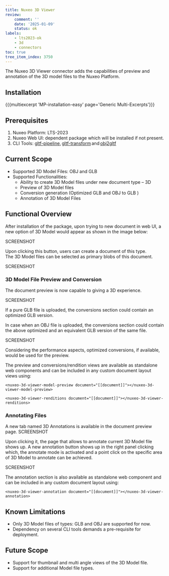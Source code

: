 ```yaml
---
title: Nuxeo 3D Viewer
review:
    comment: ''
    date: '2025-01-09'
    status: ok
labels:
    - lts2023-ok
    - 3d
    - connectors
toc: true
tree_item_index: 3750
---
```


The Nuxeo 3D Viewer connector adds the capabilities of preview and annotation of the 3D model files to the Nuxeo Platform. 

## Installation 

{{{multiexcerpt 'MP-installation-easy' page='Generic Multi-Excerpts'}}}

## Prerequisites

1. Nuxeo Platform: LTS-2023
2. Nuxeo Web UI: dependent package which will be installed if not present.
3. CLI Tools: [gltf-pipeline](https://github.com/CesiumGS/gltf-pipeline), [gltf-transform](https://gltf-transform.dev/cli) and [obj2gltf](https://github.com/CesiumGS/obj2gltf)  

## Current Scope 

- Supported 3D Model Files: OBJ and GLB
- Supported Functionalities:
  - Ability to create 3D Model files under new document type – 3D
  - Preview of 3D Model files
  - Conversion generation (Optimized GLB and OBJ to GLB )
  - Annotation of 3D Model Files

## Functional Overview

After installation of the package, upon trying to new document in web UI, a new option of 3D Model would appear as shown in the image below:

SCREENSHOT 

Upon clicking this button, users can create a document of this type.</br>
The 3D Model files can be selected as primary blobs of this document.

SCREENSHOT 

### 3D Model File Preview and Conversion

The document preview is now capable to giving a 3D experience.

SCREENSHOT 

If a pure GLB file is uploaded, the conversions section could contain an optimized GLB version.

In case when an OBJ file is uploaded, the conversions section could contain the above optimized and an equivalent GLB version of the same file.

SCREENSHOT 

Considering the performance aspects, optimized conversions, if available, would be used for the preview.

The preview and conversions/rendition views are available as standalone web components and can be included in any custom document layout views using:

```
<nuxeo-3d-viewer-model-preview document="[[document]]"></nuxeo-3d-viewer-model-preview>
```
```
<nuxeo-3d-viewer-renditions document="[[document]]"></nuxeo-3d-viewer-renditions>
```

### Annotating Files

A new tab named 3D Annotations is available in the document preview page. 
SCREENSHOT 

Upon clicking it, the page that allows to annotate current 3D Model file shows up. A new annotation button shows up in the right panel clicking which, the annotate mode is activated and a point click on the specific area of 3D Model to annotate can be achieved.

SCREENSHOT 

The annotation section is also available as standalone web component and can be included in any custom document layout using: 
```
<nuxeo-3d-viewer-annotation document="[[document]]"></nuxeo-3d-viewer-annotation> 
```

## Known Limitations

- Only 3D Model files of types: GLB and OBJ are supported for now.
- Dependency on several CLI tools demands a pre-requisite for deployment. 
 
## Future Scope

- Support for thumbnail and multi angle views of the 3D Model file.
- Support for additional Model file types. 
